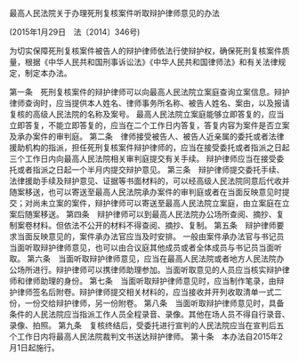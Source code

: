 最高人民法院关于办理死刑复核案件听取辩护律师意见的办法


(2015年1月29日 法〔2014〕346号)

为切实保障死刑复核案件被告人的辩护律师依法行使辩护权，确保死刑复核案件质量，根据《中华人民共和国刑事诉讼法》《中华人民共和国律师法》和有关法律规定，制定本办法。

第一条　死刑复核案件的辩护律师可以向最高人民法院立案庭查询立案信息。辩护律师查询时，应当提供本人姓名、律师事务所名称、被告人姓名、案由，以及报请复核的高级人民法院的名称及案号。
最高人民法院立案庭能够立即答复的，应当立即答复，不能立即答复的，应当在二个工作日内答复，答复内容为案件是否立案及承办案件的审判庭。
第二条　律师接受被告人、被告人近亲属的委托或者法律援助机构的指派，担任死刑复核案件辩护律师的，应当在接受委托或者指派之日起三个工作日内向最高人民法院相关审判庭提交有关手续。
辩护律师应当在接受委托或者指派之日起一个半月内提交辩护意见。
第三条　辩护律师提交委托手续、法律援助手续及辩护意见、证据等书面材料的，可以经高级人民法院同意后代收并随案移送，也可以寄送至最高人民法院承办案件的审判庭或者在当面反映意见时提交；对尚未立案的案件，辩护律师可以寄送至最高人民法院立案庭，由立案庭在立案后随案移送。
第四条　辩护律师可以到最高人民法院办公场所查阅、摘抄、复制案卷材料。但依法不公开的材料不得查阅、摘抄、复制。
第五条　辩护律师要求当面反映意见的，案件承办法官应当及时安排。
一般由案件承办法官与书记员当面听取辩护律师意见，也可以由合议庭其他成员或者全体成员与书记员当面听取。
第六条　当面听取辩护律师意见，应当在最高人民法院或者地方人民法院办公场所进行。辩护律师可以携律师助理参加。当面听取意见的人员应当核实辩护律师和律师助理的身份。
第七条　当面听取辩护律师意见时，应当制作笔录，由辩护律师签名后附卷。辩护律师提交相关材料的，应当接收并开列收取清单一式二份，一份交给辩护律师，另一份附卷。
第八条　当面听取辩护律师意见时，具备条件的人民法院应当指派工作人员全程录音、录像。其他在场人员不得自行录音、录像、拍照。
第九条　复核终结后，受委托进行宣判的人民法院应当在宣判后五个工作日内将最高人民法院裁判文书送达辩护律师。
第十条　本办法自2015年2月1日起施行。